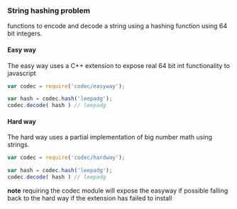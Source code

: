 ### String hashing problem

functions to encode and decode a string using a hashing function
using 64 bit integers.

#### Easy way

The easy way uses a C++ extension to expose real 64 bit int functionality
to javascript

```js
var codec = require('codec/easyway');

var hash = codec.hash('leepadg');
codec.decode( hash ) // leepadg
```

#### Hard way

The hard way uses a partial implementation of big number math using strings.

```js
var codec = require('codec/hardway');

var hash = codec.hash('leepadg');
codec.decode( hash ) // leepadg
```

**note** requiring the codec module will expose the easyway if possible falling back to the hard way
if the extension has failed to install
